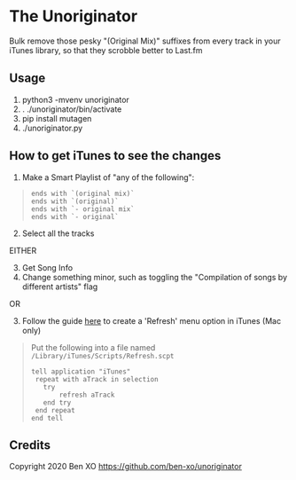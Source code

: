 The Unoriginator
================

Bulk remove those pesky "(Original Mix)" suffixes from every track in your iTunes library, so that they scrobble better to Last.fm

Usage
-----

1. python3 -mvenv unoriginator
2. . ./unoriginator/bin/activate
3. pip install mutagen
4. ./unoriginator.py

How to get iTunes to see the changes
------------------------------------

1. Make a Smart Playlist of "any of the following":
>     ends with `(original mix)`
>     ends with `(original)`
>     ends with `- original mix`
>     ends with `- original`

2. Select all the tracks

EITHER

3. Get Song Info
4. Change something minor, such as toggling the "Compilation of songs by different artists" flag

OR

3. Follow the guide [here](https://apple.stackexchange.com/questions/77193/is-there-a-way-to-force-itunes-11-to-update-tags/103445) to create a 'Refresh' menu option in iTunes (Mac only)

> Put the following into a file named `/Library/iTunes/Scripts/Refresh.scpt`
> ```
> tell application "iTunes"
>  repeat with aTrack in selection
>    try
>        refresh aTrack
>    end try
>  end repeat
> end tell
> ```



Credits
-------
Copyright 2020 Ben XO https://github.com/ben-xo/unoriginator
